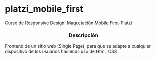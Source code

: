 # platzi_mobile_first
<p>Curso de Responsive Design: Maquetación Mobile First-Platzi</p>
<h3 align="center">Descripción</h3>
<p>Frontend de un sitio web (Single Page), para que se adapte a cualquier dispositivo de los usuarios haciendo uso de Html, CSS</p>

